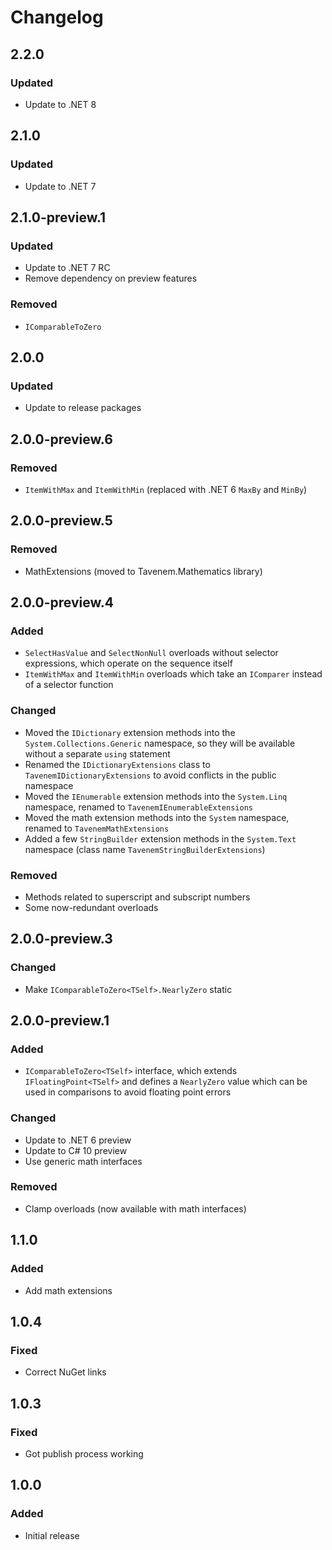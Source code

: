 # Changelog

## 2.2.0
### Updated
- Update to .NET 8

## 2.1.0
### Updated
- Update to .NET 7

## 2.1.0-preview.1
### Updated
- Update to .NET 7 RC
- Remove dependency on preview features
### Removed
- `IComparableToZero`

## 2.0.0
### Updated
- Update to release packages

## 2.0.0-preview.6
### Removed
- `ItemWithMax` and `ItemWithMin` (replaced with .NET 6 `MaxBy` and `MinBy`)

## 2.0.0-preview.5
### Removed
- MathExtensions (moved to Tavenem.Mathematics library)

## 2.0.0-preview.4
### Added
- `SelectHasValue` and `SelectNonNull` overloads without selector expressions, which operate on the sequence itself
- `ItemWithMax` and `ItemWithMin` overloads which take an `IComparer` instead of a selector function
### Changed
- Moved the `IDictionary` extension methods into the `System.Collections.Generic` namespace, so they will be available without a separate `using` statement
- Renamed the `IDictionaryExtensions` class to `TavenemIDictionaryExtensions` to avoid conflicts in the public namespace
- Moved the `IEnumerable` extension methods into the `System.Linq` namespace, renamed to `TavenemIEnumerableExtensions`
- Moved the math extension methods into the `System` namespace, renamed to `TavenemMathExtensions`
- Added a few `StringBuilder` extension methods in the `System.Text` namespace (class name `TavenemStringBuilderExtensions`)
### Removed
- Methods related to superscript and subscript numbers
- Some now-redundant overloads

## 2.0.0-preview.3
### Changed
- Make `IComparableToZero<TSelf>.NearlyZero` static

## 2.0.0-preview.1
### Added
- `IComparableToZero<TSelf>` interface, which extends `IFloatingPoint<TSelf>` and defines a `NearlyZero` value
which can be used in comparisons to avoid floating point errors
### Changed
- Update to .NET 6 preview
- Update to C# 10 preview
- Use generic math interfaces
### Removed
- Clamp overloads (now available with math interfaces)

## 1.1.0
### Added
- Add math extensions

## 1.0.4
### Fixed
- Correct NuGet links

## 1.0.3
### Fixed
- Got publish process working

## 1.0.0
### Added
- Initial release